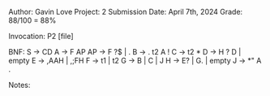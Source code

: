 Author: Gavin Love
Project: 2
Submission Date: April 7th, 2024
Grade: 88/100 = 88%

Invocation:
 P2 [file]

BNF:
 S -> CD
 A -> F AP
 AP -> F ?$ | .
 B -> . t2 A !
 C -> t2 *
 D -> H ? D | empty
 E -> ,AAH | ,;FH
 F -> t1 | t2
 G -> B | C | J
 H -> E? | G. | empty
 J -> *" A .

Notes:
